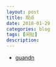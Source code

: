 ```yaml
---
layout: post
title: 观点
date: 2018-01-29
categories: blog
tags: [闲扯]
description: 
---
```


- [guandn](http://www.guandn.com/)
